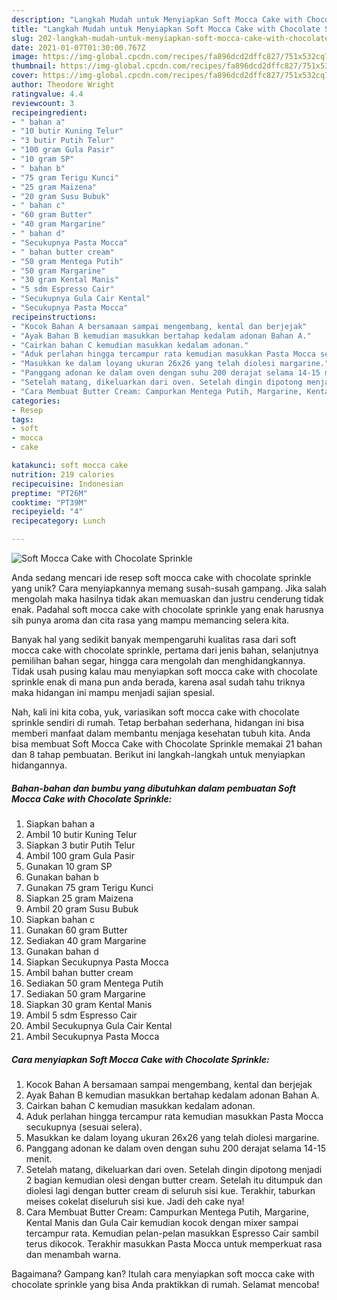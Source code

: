 ```yaml
---
description: "Langkah Mudah untuk Menyiapkan Soft Mocca Cake with Chocolate Sprinkle, Bikin Ngiler"
title: "Langkah Mudah untuk Menyiapkan Soft Mocca Cake with Chocolate Sprinkle, Bikin Ngiler"
slug: 202-langkah-mudah-untuk-menyiapkan-soft-mocca-cake-with-chocolate-sprinkle-bikin-ngiler
date: 2021-01-07T01:30:00.767Z
image: https://img-global.cpcdn.com/recipes/fa896dcd2dffc827/751x532cq70/soft-mocca-cake-with-chocolate-sprinkle-foto-resep-utama.jpg
thumbnail: https://img-global.cpcdn.com/recipes/fa896dcd2dffc827/751x532cq70/soft-mocca-cake-with-chocolate-sprinkle-foto-resep-utama.jpg
cover: https://img-global.cpcdn.com/recipes/fa896dcd2dffc827/751x532cq70/soft-mocca-cake-with-chocolate-sprinkle-foto-resep-utama.jpg
author: Theodore Wright
ratingvalue: 4.4
reviewcount: 3
recipeingredient:
- " bahan a"
- "10 butir Kuning Telur"
- "3 butir Putih Telur"
- "100 gram Gula Pasir"
- "10 gram SP"
- " bahan b"
- "75 gram Terigu Kunci"
- "25 gram Maizena"
- "20 gram Susu Bubuk"
- " bahan c"
- "60 gram Butter"
- "40 gram Margarine"
- " bahan d"
- "Secukupnya Pasta Mocca"
- " bahan butter cream"
- "50 gram Mentega Putih"
- "50 gram Margarine"
- "30 gram Kental Manis"
- "5 sdm Espresso Cair"
- "Secukupnya Gula Cair Kental"
- "Secukupnya Pasta Mocca"
recipeinstructions:
- "Kocok Bahan A bersamaan sampai mengembang, kental dan berjejak"
- "Ayak Bahan B kemudian masukkan bertahap kedalam adonan Bahan A."
- "Cairkan bahan C kemudian masukkan kedalam adonan."
- "Aduk perlahan hingga tercampur rata kemudian masukkan Pasta Mocca secukupnya (sesuai selera)."
- "Masukkan ke dalam loyang ukuran 26x26 yang telah diolesi margarine."
- "Panggang adonan ke dalam oven dengan suhu 200 derajat selama 14-15 menit."
- "Setelah matang, dikeluarkan dari oven. Setelah dingin dipotong menjadi 2 bagian kemudian olesi dengan butter cream. Setelah itu ditumpuk dan diolesi lagi dengan butter cream di seluruh sisi kue. Terakhir, taburkan meises cokelat diseluruh sisi kue. Jadi deh cake nya!"
- "Cara Membuat Butter Cream: Campurkan Mentega Putih, Margarine, Kental Manis dan Gula Cair kemudian kocok dengan mixer sampai tercampur rata. Kemudian pelan-pelan masukkan Espresso Cair sambil terus dikocok. Terakhir masukkan Pasta Mocca untuk memperkuat rasa dan menambah warna."
categories:
- Resep
tags:
- soft
- mocca
- cake

katakunci: soft mocca cake 
nutrition: 219 calories
recipecuisine: Indonesian
preptime: "PT26M"
cooktime: "PT39M"
recipeyield: "4"
recipecategory: Lunch

---
```



![Soft Mocca Cake with Chocolate Sprinkle](https://img-global.cpcdn.com/recipes/fa896dcd2dffc827/751x532cq70/soft-mocca-cake-with-chocolate-sprinkle-foto-resep-utama.jpg)

Anda sedang mencari ide resep soft mocca cake with chocolate sprinkle yang unik? Cara menyiapkannya memang susah-susah gampang. Jika salah mengolah maka hasilnya tidak akan memuaskan dan justru cenderung tidak enak. Padahal soft mocca cake with chocolate sprinkle yang enak harusnya sih punya aroma dan cita rasa yang mampu memancing selera kita.

Banyak hal yang sedikit banyak mempengaruhi kualitas rasa dari soft mocca cake with chocolate sprinkle, pertama dari jenis bahan, selanjutnya pemilihan bahan segar, hingga cara mengolah dan menghidangkannya. Tidak usah pusing kalau mau menyiapkan soft mocca cake with chocolate sprinkle enak di mana pun anda berada, karena asal sudah tahu triknya maka hidangan ini mampu menjadi sajian spesial.




Nah, kali ini kita coba, yuk, variasikan soft mocca cake with chocolate sprinkle sendiri di rumah. Tetap berbahan sederhana, hidangan ini bisa memberi manfaat dalam membantu menjaga kesehatan tubuh kita. Anda bisa membuat Soft Mocca Cake with Chocolate Sprinkle memakai 21 bahan dan 8 tahap pembuatan. Berikut ini langkah-langkah untuk menyiapkan hidangannya.

<!--inarticleads1-->

##### Bahan-bahan dan bumbu yang dibutuhkan dalam pembuatan Soft Mocca Cake with Chocolate Sprinkle:

1. Siapkan  bahan a
1. Ambil 10 butir Kuning Telur
1. Siapkan 3 butir Putih Telur
1. Ambil 100 gram Gula Pasir
1. Gunakan 10 gram SP
1. Gunakan  bahan b
1. Gunakan 75 gram Terigu Kunci
1. Siapkan 25 gram Maizena
1. Ambil 20 gram Susu Bubuk
1. Siapkan  bahan c
1. Gunakan 60 gram Butter
1. Sediakan 40 gram Margarine
1. Gunakan  bahan d
1. Siapkan Secukupnya Pasta Mocca
1. Ambil  bahan butter cream
1. Sediakan 50 gram Mentega Putih
1. Sediakan 50 gram Margarine
1. Siapkan 30 gram Kental Manis
1. Ambil 5 sdm Espresso Cair
1. Ambil Secukupnya Gula Cair Kental
1. Ambil Secukupnya Pasta Mocca




<!--inarticleads2-->

##### Cara menyiapkan Soft Mocca Cake with Chocolate Sprinkle:

1. Kocok Bahan A bersamaan sampai mengembang, kental dan berjejak
1. Ayak Bahan B kemudian masukkan bertahap kedalam adonan Bahan A.
1. Cairkan bahan C kemudian masukkan kedalam adonan.
1. Aduk perlahan hingga tercampur rata kemudian masukkan Pasta Mocca secukupnya (sesuai selera).
1. Masukkan ke dalam loyang ukuran 26x26 yang telah diolesi margarine.
1. Panggang adonan ke dalam oven dengan suhu 200 derajat selama 14-15 menit.
1. Setelah matang, dikeluarkan dari oven. Setelah dingin dipotong menjadi 2 bagian kemudian olesi dengan butter cream. Setelah itu ditumpuk dan diolesi lagi dengan butter cream di seluruh sisi kue. Terakhir, taburkan meises cokelat diseluruh sisi kue. Jadi deh cake nya!
1. Cara Membuat Butter Cream: Campurkan Mentega Putih, Margarine, Kental Manis dan Gula Cair kemudian kocok dengan mixer sampai tercampur rata. Kemudian pelan-pelan masukkan Espresso Cair sambil terus dikocok. Terakhir masukkan Pasta Mocca untuk memperkuat rasa dan menambah warna.




Bagaimana? Gampang kan? Itulah cara menyiapkan soft mocca cake with chocolate sprinkle yang bisa Anda praktikkan di rumah. Selamat mencoba!
